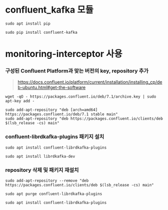# confluent_kafka 모듈
```
sudo apt install pip
```
```
sudo pip install confluent-kafka
```

# monitoring-interceptor 사용
### 구성된 Confluent Platform과 맞는 버전의 key, repository 추가
> https://docs.confluent.io/platform/current/installation/installing_cp/deb-ubuntu.html#get-the-software
```
wget -qO - https://packages.confluent.io/deb/7.1/archive.key | sudo apt-key add -
```
```
sudo add-apt-repository "deb [arch=amd64] https://packages.confluent.io/deb/7.1 stable main"
sudo add-apt-repository "deb https://packages.confluent.io/clients/deb $(lsb_release -cs) main"
```
### confluent-librdkafka-plugins 패키지 설치
```
sudo apt install confluent-librdkafka-plugins
```
```
sudo apt install librdkafka-dev
```

### repository 삭제 및 패키지 재설치
```
sudo add-apt-repository --remove "deb https://packages.confluent.io/clients/deb $(lsb_release -cs) main"
```
```
sudo apt purge confluent-librdkafka-plugins
```
```
sudo apt install confluent-librdkafka-plugins
```
